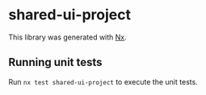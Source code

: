 # shared-ui-project

This library was generated with [Nx](https://nx.dev).

## Running unit tests

Run `nx test shared-ui-project` to execute the unit tests.

